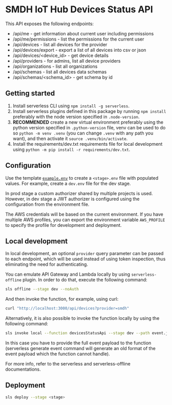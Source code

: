 # SMDH IoT Hub Devices Status API

This API exposes the following endpoints:

- /api/me - get information about current user including permissions
- /api/me/permissions - list the permissions for the current user
- /api/devices - list all devices for the provider
- /api/devices/export - export a list of all devices into csv or json
- /api/devices/<device_id> - get device details
- /api/providers - for admins, list all device providers
- /api/organizations - list all organizations
- /api/schemas - list all devices data schemas
- /api/schemas/<schema_id> - get schema by id

## Getting started

1. Install serverless CLI using `npm install -g serverless`.
2. Install serverless plugins defined in this package by running `npm install`
preferably with the node version specified in `.node-version`.
3. **RECOMMENDED** create a new virtual environment preferably using the python version
specified in `.python-version` file, venv can be used to do so `python -m venv .venv`
(you can change `.venv` with any path you want), and then activate it `source .venv/bin/activate`.
4. Install the requirements/dev.txt requirements file for local development
using `python -m pip install -r requirements/dev.txt`.

## Configuration

Use the template [`example.env`](./example.env) to create a `<stage>.env` file with populated values.
For example, create a `dev.env` file for the dev stage.

In prod stage a custom authorizer shared by multiple projects is used. However, in dev stage
a JWT authorizer is configured using the configuration from the environment file.

The AWS credentials will be based on the current environment.
If you have multiple AWS profiles, you can export the environment variable `AWS_PROFILE`
to specify the profile for development and deployment.

## Local development

In local development, an optional `provider` query parameter can be passed to each endpoint, which will be used instead of using token inspection, thus eliminating the need for authenticating.

You can emulate API Gateway and Lambda locally by using `serverless-offline` plugin. In order to do that, execute the following command:

```sh
sls offline --stage dev --noAuth
```

And then invoke the function, for example, using curl:

```sh
curl "http://localhost:3000/api/devices?provider=smdh"
```

Alternatively, it is also possible to invoke the function locally by using the following command:

```sh
sls invoke local --function devicesStatusApi --stage dev --path event.json
```

In this case you have to provide the full event payload to the function (serverless generate event command
will generate an old format of the event payload which the function cannot handle).

For more info, refer to the serverless and serverless-offline documentations.

## Deployment

```sh
sls deploy --stage <stage>
```
